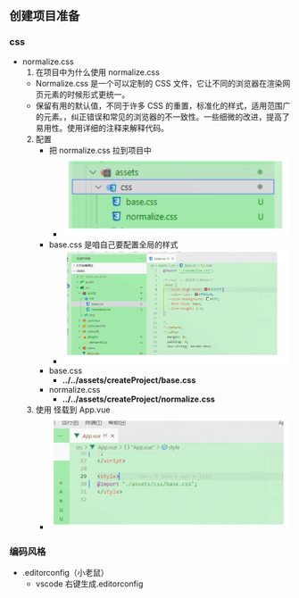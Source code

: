 <!--
 * @Author: Tom
 * @LastEditors: Tom
 * @Date: 2022-09-07 22:34:38
 * @LastEditTime: 2022-09-07 22:37:10
 * @Email: Tom
 * @FilePath: \problem\docs\md\createProject\createProject.md
 * @Environment: Win 10
 * @Description:创建项目需要准备的
-->

## 创建项目准备

### css

- normalize.css
  1.  在项目中为什么使用 normalize.css
  - Normalize.css 是一个可以定制的 CSS 文件，它让不同的浏览器在渲染网页元素的时候形式更统一。
  - 保留有用的默认值，不同于许多 CSS 的重置，标准化的样式，适用范围广的元素。，纠正错误和常见的浏览器的不一致性。一些细微的改进，提高了易用性。使用详细的注释来解释代码。
  2. 配置
     - 把 normalize.css 拉到项目中
       - ![image-20220907223122498](../../assets/createProject/image-20220907223122498.png)
     - base.css 是咱自己要配置全局的样式
       - ![image-20220907223139060](../../assets/createProject/image-20220907223139060.png)
     - base.css
       - **../../assets/createProject/base.css**
     - normalize.css
       - **../../assets/createProject/normalize.css**
  3. 使用 怪载到 App.vue
     - ![image-20220907223302540](../../assets/createProject/image-20220907223302540.png)

### 编码风格

- .editorconfig（小老鼠）
  - vscode 右键生成.editorconfig
